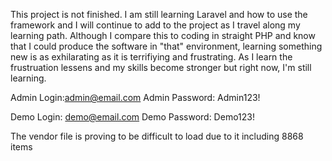 This project is not finished. I am still learning Laravel and how to use the framework and I will continue to add to the project as I travel along my learning path.
Although I compare this to coding in straight PHP and know that I could produce the software in "that" environment, learning something new is as exhilarating as it is terrifiying and frustrating.
As I learn the frustruation lessens and my skills become stronger but right now, I'm still learning.

Admin Login:admin@email.com
Admin Password: Admin123!

Demo Login: demo@email.com
Demo Password: Demo123!

The vendor file is proving to be difficult to load due to it including 8868 items
